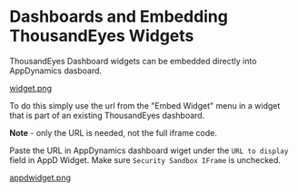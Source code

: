 # Dashboards and Embedding ThousandEyes Widgets
ThousandEyes Dashboard widgets can be embedded directly into AppDynamics dasboard. 

[widget.png](.readme/widget.png)

To do this simply use the url from the "Embed Widget" menu in a widget that is part of an existing ThousandEyes dashboard.

**Note** - only the URL is needed, not the full iframe code.

Paste the URL in AppDynamics dashboard wiget under the `URL to display` field in AppD Widget. Make sure `Security Sandbox IFrame` is unchecked.

[appdwidget.png](.readme/appdwidget.png)